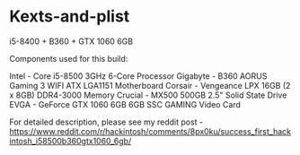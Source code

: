 # Kexts-and-plist
i5-8400 + B360 + GTX 1060 6GB

Components used for this build: 

Intel - Core i5-8500 3GHz 6-Core Processor
Gigabyte - B360 AORUS Gaming 3 WIFI ATX LGA1151 Motherboard
Corsair - Vengeance LPX 16GB (2 x 8GB) DDR4-3000 Memory 
Crucial - MX500 500GB 2.5" Solid State Drive 
EVGA - GeForce GTX 1060 6GB 6GB SSC GAMING Video Card 

For detailed description, please see my reddit post - https://www.reddit.com/r/hackintosh/comments/8px0ku/success_first_hackintosh_i58500b360gtx1060_6gb/

